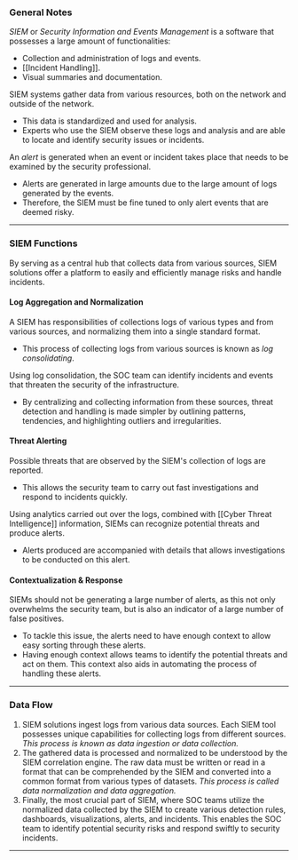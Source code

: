 ### General Notes

_SIEM_ or _Security Information and Events Management_ is a software that possesses a large amount of functionalities:
- Collection and administration of logs and events.
- [[Incident Handling]].
- Visual summaries and documentation.

SIEM systems gather data from various resources, both on the network and outside of the network.
- This data is standardized and used for analysis.
- Experts who use the SIEM observe these logs and analysis and are able to locate and identify security issues or incidents.

An _alert_ is generated when an event or incident takes place that needs to be examined by the security professional.
- Alerts are generated in large amounts due to the large amount of logs generated by the events.
- Therefore, the SIEM must be fine tuned to only alert events that are deemed risky.

---
### SIEM Functions

By serving as a central hub that collects data from various sources, SIEM solutions offer a platform to easily and efficiently manage risks and handle incidents.

#### Log Aggregation and Normalization

A SIEM has responsibilities of collections logs of various types and from various sources, and normalizing them into a single standard format.
- This process of collecting logs from various sources is known as _log consolidating_.

Using log consolidation, the SOC team can identify incidents and events that threaten the security of the infrastructure.
- By centralizing and collecting information from these sources, threat detection and handling is made simpler by outlining patterns, tendencies, and highlighting outliers and irregularities.

#### Threat Alerting

Possible threats that are observed by the SIEM's collection of logs are reported.
- This allows the security team to carry out fast investigations and respond to incidents quickly.

Using analytics carried out over the logs, combined with [[Cyber Threat Intelligence]] information, SIEMs can recognize potential threats and produce alerts.
- Alerts produced are accompanied with details that allows investigations to be conducted on this alert.

#### Contextualization & Response

SIEMs should not be generating a large number of alerts, as this not only overwhelms the security team, but is also an indicator of a large number of false positives.
- To tackle this issue, the alerts need to have enough context to allow easy sorting through these alerts.
- Having enough context allows teams to identify the potential threats and act on them. This context also aids in automating the process of handling these alerts.

---
### Data Flow

1. SIEM solutions ingest logs from various data sources. Each SIEM tool possesses unique capabilities for collecting logs from different sources. _This process is known as data ingestion or data collection._
2. The gathered data is processed and normalized to be understood by the SIEM correlation engine. The raw data must be written or read in a format that can be comprehended by the SIEM and converted into a common format from various types of datasets. _This process is called data normalization and data aggregation._
3. Finally, the most crucial part of SIEM, where SOC teams utilize the normalized data collected by the SIEM to create various detection rules, dashboards, visualizations, alerts, and incidents. This enables the SOC team to identify potential security risks and respond swiftly to security incidents.

---